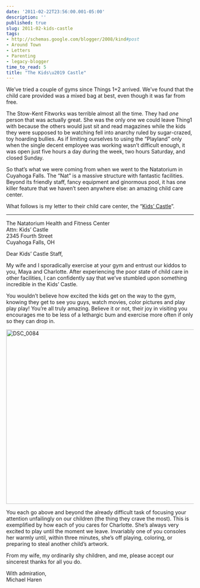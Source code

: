 ```yaml
---
date: '2011-02-22T23:56:00.001-05:00'
description: ''
published: true
slug: 2011-02-kids-castle
tags:
- http://schemas.google.com/blogger/2008/kind#post
- Around Town
- Letters
- Parenting
- legacy-blogger
time_to_read: 5
title: "The Kids\u2019 Castle"
---
```


<p>We’ve tried a couple of gyms since Things 1+2 arrived. We’ve found that the child care provided was a mixed bag at best, even though it was far from free.</p>  <p>The Stow-Kent Fitworks was terrible almost all the time. They had <em>one</em> person that was actually great. She was the only one we could leave Thing1 with because the others would just sit and read magazines while the kids they were supposed to be watching fell into anarchy ruled by sugar-crazed, toy hoarding bullies. As if limiting ourselves to using the “Playland” only when the single decent employee was working wasn’t difficult enough, it was open just five hours a day during the week, two hours Saturday, and closed Sunday.</p>  <p>So that’s what we were coming from when we went to the Natatorium in Cuyahoga Falls. The “Nat” is a massive structure with fantastic facilities. Beyond its friendly staff, fancy equipment and ginormous pool, it has one killer feature that we haven’t seen anywhere else: an amazing child care center. </p>  <p>What follows is my letter to their child care center, the “<a href="http://cfo.cityofcf.com/web/parks-and-recreation/natatorium/kids-castle">Kids’ Castle</a>”.</p>  <hr />  <p>The Natatorium Health and Fitness Center   <br />Attn: Kids’ Castle    <br />2345 Fourth Street    <br />Cuyahoga Falls, OH</p>  <p>Dear Kids’ Castle Staff,</p>  <p>My wife and I sporadically exercise at your gym and entrust our kiddos to you, Maya and Charlotte. After experiencing the poor state of child care in other facilities, I can confidently say that we’ve stumbled upon something incredible in the Kids’ Castle. </p>  <p>You wouldn’t believe how excited the kids get on the way to the gym, knowing they get to see you guys, watch movies, color pictures and play play play! You’re all truly amazing. Believe it or not, their joy in visiting you encourages me to be less of a lethargic bum and exercise more often if only so they can drop in.</p>  <p><a href="http://lh6.ggpht.com/_IKD9WtY5kxU/TWSTeh0LlbI/AAAAAAAABdE/eoLHZGKj2Sg/s1600-h/DSC_0084%5B5%5D.jpg"><img alt="DSC_0084" height="469" src="http://lh4.ggpht.com/_IKD9WtY5kxU/TWSTfNZjOZI/AAAAAAAABdI/q5tterqDjU8/DSC_0084_thumb.jpg?imgmax=800" style="margin: 3px auto; display: block; float: none;" title="DSC_0084" width="700" /></a></p>  <p>You each go above and beyond the already difficult task of focusing your attention unfailingly on our children (the thing they crave the most). This is exemplified by how each of you cares for Charlotte. She’s always very excited to play until the moment we leave. Invariably one of you consoles her warmly until, within three minutes, she’s off playing, coloring, or preparing to steal another child’s artwork. </p>  <p>From my wife, my ordinarily shy children, and me, please accept our sincerest thanks for all you do.</p>  <p>With admiration,   <br />Michael Haren</p>